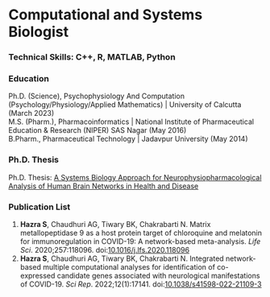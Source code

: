 # Computational and Systems Biologist

### Technical Skills: C++, R, MATLAB, Python

### Education
Ph.D. (Science), Psychophysiology And Computation (Psychology/Physiology/Applied Mathematics) | University of Calcutta (March 2023) <br>
M.S. (Pharm.), Pharmacoinformatics | National Institute of Pharmaceutical Education & Research (NIPER) SAS Nagar (May 2016) <br>
B.Pharm., Pharmaceutical Technology | Jadavpur University (May 2014) <br>

### Ph.D. Thesis
Ph.D. Thesis: [A Systems Biology Approach for Neurophysiopharmacological Analysis of Human Brain Networks in Health and Disease](https://shodhganga.inflibnet.ac.in/handle/10603/590100)

### Publication List
1. **Hazra S**, Chaudhuri AG, Tiwary BK, Chakrabarti N. Matrix metallopeptidase 9 as a host protein target of chloroquine and melatonin for immunoregulation in COVID-19: A network-based meta-analysis. _Life Sci_. 2020;257:118096. doi:[10.1016/j.lfs.2020.118096](https://doi.org/10.1016/j.lfs.2020.118096) <br>
2. **Hazra S**, Chaudhuri AG, Tiwary BK, Chakrabarti N. Integrated network-based multiple computational analyses for identification of co-expressed candidate genes associated with neurological manifestations of COVID-19. _Sci Rep_. 2022;12(1):17141. doi:[10.1038/s41598-022-21109-3](https://doi.org/10.1038/s41598-022-21109-3) <br>
